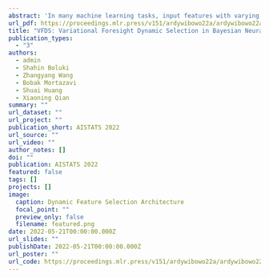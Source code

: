 ```yaml
---
abstract: 'In many machine learning tasks, input features with varying degrees of predictive capability are acquired at varying costs. In order to optimize the performance-cost trade-off, one would select features to observe a priori. However, given the changing context with previous observations, the subset of predictive features to select may change dynamically. Therefore, we face the challenging new problem of foresight dynamic selection (FDS): finding a dynamic and light-weight policy to decide which features to observe next, before actually observing them, for overall performance-cost trade-offs. To tackle FDS, this paper proposes a  Bayesian learning framework of Variational Foresight Dynamic Selection (VFDS). VFDS learns a policy that selects the next feature subset to observe, by optimizing a variational Bayesian objective that characterizes the trade-off between model performance and feature cost. At its core is an implicit variational distribution on binary gates that are dependent on previous observations, which will select the next subset of features to observe. We apply VFDS on the Human Activity Recognition (HAR) task where the performance-cost trade-off is critical in its practice. Extensive results demonstrate that VFDS selects different features under changing contexts, notably saving sensory costs while maintaining or improving the HAR accuracy. Moreover, the features that VFDS dynamically select are shown to be interpretable and associated with the different activity types. We will release the code.'
url_pdf: https://proceedings.mlr.press/v151/ardywibowo22a/ardywibowo22a.pdf
title: "VFDS: Variational Foresight Dynamic Selection in Bayesian Neural Networks"
publication_types:
  - "3"
authors:
  - admin
  - Shahin Boluki
  - Zhangyang Wang
  - Bobak Mortazavi
  - Shuai Huang
  - Xiaoning Qian
summary: ""
url_dataset: ""
url_project: ""
publication_short: AISTATS 2022
url_source: ""
url_video: ""
author_notes: []
doi: ""
publication: AISTATS 2022
featured: false
tags: []
projects: []
image:
  caption: Dynamic Feature Selection Architecture
  focal_point: ""
  preview_only: false
  filename: featured.png
date: 2022-05-21T00:00:00.000Z
url_slides: ""
publishDate: 2022-05-21T00:00:00.000Z
url_poster: ""
url_code: https://proceedings.mlr.press/v151/ardywibowo22a/ardywibowo22a.pdf
---
```

